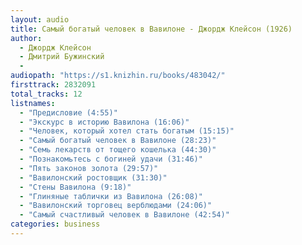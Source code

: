 ```yaml
---
layout: audio
title: Самый богатый человек в Вавилоне - Джордж Клейсон (1926)
author:
  - Джордж Клейсон
  - Дмитрий Бужинский
  - 
audiopath: "https://s1.knizhin.ru/books/483042/"
firsttrack: 2832091
total_tracks: 12
listnames: 
  - "Предисловие (4:55)"
  - "Экскурс в историю Вавилона (16:06)"
  - "Человек, который хотел стать богатым (15:15)"
  - "Самый богатый человек в Вавилоне (28:23)"
  - "Семь лекарств от тощего кошелька (44:30)"
  - "Познакомьтесь с богиней удачи (31:46)"
  - "Пять законов золота (29:57)"
  - "Вавилонский ростовщик (31:30)"
  - "Стены Вавилона (9:18)"
  - "Глиняные таблички из Вавилона (26:08)"
  - "Вавилонский торговец верблюдами (24:06)"
  - "Самый счастливый человек в Вавилоне (42:54)"
categories: business
---
```


